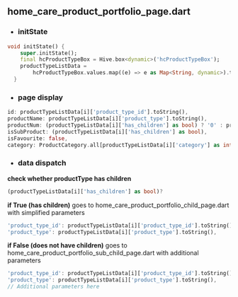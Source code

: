 ## home_care_product_portfolio_page.dart

- ### initState

```dart
void initState() {
    super.initState();
    final hcProductTypeBox = Hive.box<dynamic>('hcProductTypeBox');
    productTypeListData =
        hcProductTypeBox.values.map((e) => e as Map<String, dynamic>).toList();
  }
```
- ### page display
```dart
id: productTypeListData[i]['product_type_id'].toString(),
productName: productTypeListData[i]['product_type'].toString(),
productNum: (productTypeListData[i]['has_children'] as bool) ? '0' : productTypeListData[i]['product_type_amount'].toString(),
isSubProduct: (productTypeListData[i]['has_children'] as bool),
isFavourite: false,
category: ProductCategory.all[productTypeListData[i]['category'] as int],
```
- ### data dispatch
**check whether productType has children**
```dart
(productTypeListData[i]['has_children'] as bool)?
```
**if True (has children)** 
goes to home_care_product_portfolio_child_page.dart with simplified parameters
```dart
'product_type_id': productTypeListData[i]['product_type_id'].toString(),
'product_type': productTypeListData[i]['product_type'].toString(),
```
**if False (does not have children)** 
goes to home_care_product_portfolio_sub_child_page.dart with additional parameters

```dart
'product_type_id': productTypeListData[i]['product_type_id'].toString(),
'product_type': productTypeListData[i]['product_type'].toString(),
// Additional parameters here
```